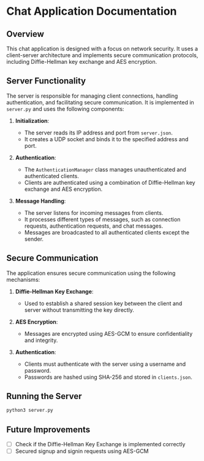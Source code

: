 # Chat Application Documentation

## Overview
This chat application is designed with a focus on network security. It uses a client-server architecture and implements secure communication protocols, including Diffie-Hellman key exchange and AES encryption.

## Server Functionality
The server is responsible for managing client connections, handling authentication, and facilitating secure communication. It is implemented in `server.py` and uses the following components:

1. **Initialization**:
   - The server reads its IP address and port from `server.json`.
   - It creates a UDP socket and binds it to the specified address and port.

2. **Authentication**:
   - The `AuthenticationManager` class manages unauthenticated and authenticated clients.
   - Clients are authenticated using a combination of Diffie-Hellman key exchange and AES encryption.

3. **Message Handling**:
   - The server listens for incoming messages from clients.
   - It processes different types of messages, such as connection requests, authentication requests, and chat messages.
   - Messages are broadcasted to all authenticated clients except the sender.

## Secure Communication
The application ensures secure communication using the following mechanisms:

1. **Diffie-Hellman Key Exchange**:
   - Used to establish a shared session key between the client and server without transmitting the key directly.

2. **AES Encryption**:
   - Messages are encrypted using AES-GCM to ensure confidentiality and integrity.

3. **Authentication**:
   - Clients must authenticate with the server using a username and password.
   - Passwords are hashed using SHA-256 and stored in `clients.json`.

## Running the Server
   ```bash
   python3 server.py
   ```

## Future Improvements
- [ ] Check if the Diffie-Hellman Key Exchange is implemented correctly
- [ ] Secured signup and signin requests using AES-GCM